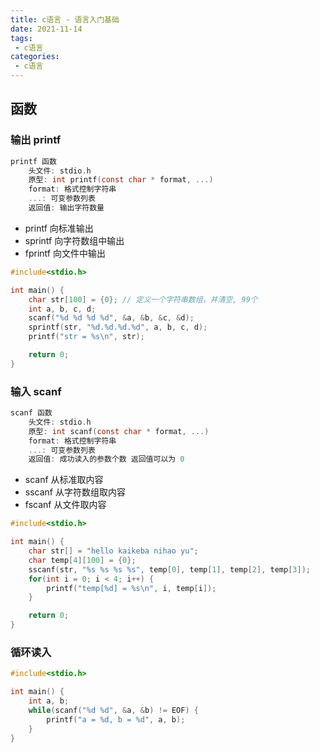 ```yaml
---
title: c语言 - 语言入门基础
date: 2021-11-14
tags:
 - c语言
categories:
 - c语言
---
```




## 函数

### 输出  printf

```c
printf 函数
    头文件: stdio.h
    原型: int printf(const char * format, ...)
    format: 格式控制字符串
    ...: 可变参数列表
    返回值: 输出字符数量
```



- printf 向标准输出
- sprintf 向字符数组中输出
- fprintf 向文件中输出

```c
#include<stdio.h>

int main() {
    char str[100] = {0}; // 定义一个字符串数组，并清空, 99个
    int a, b, c, d;
    scanf("%d %d %d %d", &a, &b, &c, &d);
    sprintf(str, "%d.%d.%d.%d", a, b, c, d);
    printf("str = %s\n", str);

    return 0;
}
```



### 输入  scanf

```c
scanf 函数
    头文件: stdio.h
    原型: int scanf(const char * format, ...)
    format: 格式控制字符串
    ...: 可变参数列表
    返回值: 成功读入的参数个数 返回值可以为 0
```



- scanf 从标准取内容
- sscanf 从字符数组取内容
- fscanf 从文件取内容

```c
#include<stdio.h>

int main() {
    char str[] = "hello kaikeba nihao yu";
    char temp[4][100] = {0};
    sscanf(str, "%s %s %s %s", temp[0], temp[1], temp[2], temp[3]);
    for(int i = 0; i < 4; i++) {
        printf("temp[%d] = %s\n", i, temp[i]);
    }

    return 0;
}
```



### 循环读入

```c
#include<stdio.h>

int main() {
    int a, b;
    while(scanf("%d %d", &a, &b) != EOF) {
        printf("a = %d, b = %d", a, b);
    }
}
```



